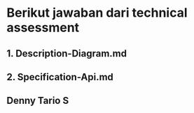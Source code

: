 # Berikut jawaban dari technical assessment

## 1. Description-Diagram.md

## 2. Specification-Api.md

## Denny Tario S

